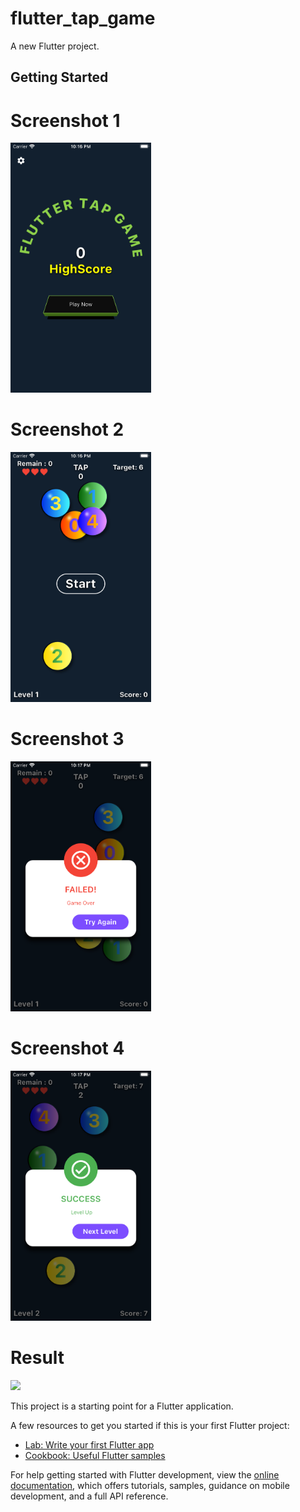 # flutter_tap_game

A new Flutter project.

## Getting Started


# Screenshot 1

<img src= "https://github.com/Mirzaazmath/flutter_tap_game/blob/main/assets/output/Screenshot1.png" height="400">



# Screenshot 2

<img src= "https://github.com/Mirzaazmath/flutter_tap_game/blob/main/assets/output/Screenshot2.png" height="400">


# Screenshot 3

<img src= "https://github.com/Mirzaazmath/flutter_tap_game/blob/main/assets/output/Screenshot3.png" height="400">



# Screenshot 4

<img src= "https://github.com/Mirzaazmath/flutter_tap_game/blob/main/assets/output/Screenshot4.png" height="400">



# Result 

<img src= "https://github.com/Mirzaazmath/flutter_tap_game/blob/main/assets/output/result.gif" height="400">

This project is a starting point for a Flutter application.

A few resources to get you started if this is your first Flutter project:

- [Lab: Write your first Flutter app](https://docs.flutter.dev/get-started/codelab)
- [Cookbook: Useful Flutter samples](https://docs.flutter.dev/cookbook)

For help getting started with Flutter development, view the
[online documentation](https://docs.flutter.dev/), which offers tutorials,
samples, guidance on mobile development, and a full API reference.
